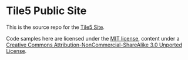 # Tile5 Public Site

This is the source repo for the [Tile5 Site](http://www.tile5.org/).  

Code samples here are licensed under the [MIT license](https://secure.wikimedia.org/wikipedia/en/wiki/MIT_License), content under a [Creative Commons Attribution-NonCommercial-ShareAlike 3.0 Unported License](http://creativecommons.org/licenses/by-nc-sa/3.0/).